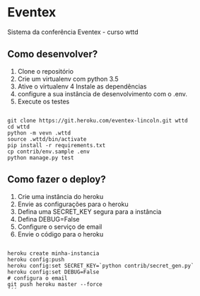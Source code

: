 # Eventex

Sistema da conferência Eventex - curso wttd

## Como desenvolver?

1. Clone o repositório
2. Crie um virtualenv com python 3.5
3. Ative o virtualenv
4  Instale as dependências
5. configure a sua instância de desenvolvimento com o .env.
6. Execute os testes

```console

git clone https://git.heroku.com/eventex-lincoln.git wttd
cd wttd
python -m vevn .wttd
source .wttd/bin/activate
pip install -r requirements.txt
cp contrib/env.sample .env
python manage.py test

```

## Como fazer o deploy?

1. Crie uma instância do heroku
2. Envie as configurações para o heroku
3. Defina uma SECRET_KEY segura para a instância
4. Defina DEBUG=False
5. Configure o serviço de email
6. Envie o código para o heroku

```console

heroku create minha-instancia
heroku config:push
heroku config:set SECRET_KEY=`python contrib/secret_gen.py`
heroku config:set DEBUG=False
# configura o email
git push heroku master --force
´´´